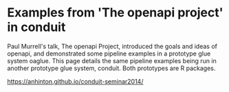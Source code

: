 Examples from 'The openapi project' in conduit
==============================================

Paul Murrell's talk, The openapi Project, introduced the goals and ideas of openapi, and demonstrated some pipeline examples in a prototype glue system oaglue. This page details the same pipeline examples being run in another prototype glue system, conduit. Both prototypes are R packages.

https://anhinton.github.io/conduit-seminar2014/
